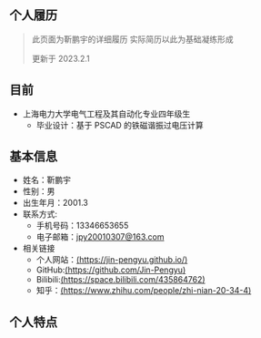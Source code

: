 ## 个人履历

> 此页面为靳鹏宇的详细履历 实际简历以此为基础凝练形成
>
> 更新于 2023.2.1

## 目前

- 上海电力大学电气工程及其自动化专业四年级生
    - 毕业设计：基于 PSCAD 的铁磁谐振过电压计算

## 基本信息

* 姓名：靳鹏宇
* 性别：男
* 出生年月：2001.3
* 联系方式:
    * 手机号码：13346653655
    * 电子邮箱：jpy20010307@163.com
* 相关链接
    * 个人网站：[(https://jin-pengyu.github.io/)](https://jin-pengyu.github.io/)
    * GitHub:[(https://github.com/Jin-Pengyu)](https://github.com/Jin-Pengyu)
    * Bilibili:[(https://space.bilibili.com/435864762)](https://space.bilibili.com/435864762)
    * 知乎：[(https://www.zhihu.com/people/zhi-nian-20-34-4)](https://www.zhihu.com/people/zhi-nian-20-34-4)

## 个人特点
